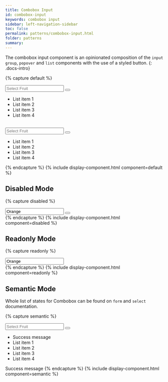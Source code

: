 ```yaml
---
title: Combobox Input
id: combobox-input
keywords: combobox input
sidebar: left-navigation-sidebar
toc: false
permalink: patterns/combobox-input.html
folder: patterns
summary:
---
```


The combobox input component is an opinionated composition of the `input group`, `popover` and `list` components with the use of a styled button.
{: .docs-intro}

{% capture default %}
<div class="documentation-site-popover-container">
  <div class="fd-popover">
      <div class="fd-popover__control" aria-controls="F4GcX348" aria-expanded="false" aria-haspopup="true">
          <div class="fd-input-group fd-input-group--control">
              <input type="text" class="fd-input fd-input-group__input" id="" placeholder="Select Fruit">
              <span class="fd-input-group__addon fd-input-group__addon--button">
                  <button class="fd-input-group__button fd-button--light sap-icon--navigation-down-arrow" aria-controls="F4GcX348" aria-expanded="false" aria-haspopup="true"></button>
              </span>
          </div>
      </div>
      <div class="fd-popover__body fd-popover__body--no-arrow fd-popover__body--dropdown" aria-hidden="true" id="F4GcX348">
            <ul class="fd-dropdown" role="listbox">
                <li role="option" tabindex="0" class="fd-dropdown__item is-selected">
                    <span class="fd-dropdown__title">List item 1</span>
                </li>
                <li role="option" tabindex="0" class="fd-dropdown__item">
                    <span class="fd-dropdown__title">List item 2</span>
                </li>
                <li role="option" tabindex="0" class="fd-dropdown__item">
                    <span class="fd-dropdown__title">List item 3</span>
                </li>
                <li role="option" tabindex="0" class="fd-dropdown__item">
                    <span class="fd-dropdown__title">List item 4</span>
                </li>
            </ul>
      </div>
  </div>
</div>

<br>

<div class="documentation-site-popover-container">
  <div class="fd-popover">
      <div class="fd-popover__control" aria-controls="F4GcX34" aria-expanded="false" aria-haspopup="true">
                <div class="fd-input-group fd-input-group--control">
                    <input type="text" class="fd-input fd-input--compact fd-input-group__input" id="" placeholder="Select Fruit">
                    <span class="fd-input-group__addon fd-input-group__addon--compact fd-input-group__addon--button">
                        <button class="fd-input-group__button fd-button--compact fd-button--light sap-icon--navigation-down-arrow fd-select__button" aria-controls="F4GcX34" aria-expanded="false" aria-haspopup="true"></button>
                    </span>
                </div>
            </div>
      <div class="fd-popover__body fd-popover__body--no-arrow fd-popover__body--dropdown" aria-hidden="true" id="F4GcX34">
            <ul class="fd-dropdown fd-dropdown--compact" role="listbox">
                <li role="option" tabindex="0" class="fd-dropdown__item is-selected">
                    <span class="fd-dropdown__title">List item 1</span>
                </li>
                <li role="option" tabindex="0" class="fd-dropdown__item">
                    <span class="fd-dropdown__title">List item 2</span>
                </li>
                <li role="option" tabindex="0" class="fd-dropdown__item">
                    <span class="fd-dropdown__title">List item 3</span>
                </li>
                <li role="option" tabindex="0" class="fd-dropdown__item">
                    <span class="fd-dropdown__title">List item 4</span>
                </li>
            </ul>
      </div>
  </div>
</div>
{% endcapture %}
{% include display-component.html component=default %}



## Disabled Mode
{% capture disabled %}
<div class="fd-popover">
  <div class="fd-popover__control" aria-controls="F4GcX348" aria-expanded="false" aria-haspopup="true" aria-disabled="true" disabled>
      <div class="fd-input-group fd-input-group--control" aria-disabled="true" disabled>
          <input type="text" class="fd-input fd-input-group__input" id="" value="Orange" placeholder="Select Fruit">
          <span class="fd-input-group__addon fd-input-group__addon--button">
              <button class="fd-input-group__button fd-button--light sap-icon--navigation-down-arrow fd-select__button"></button>
          </span>
      </div>
  </div>
</div>
{% endcapture %}
{% include display-component.html component=disabled %}



## Readonly Mode
{% capture readonly %}
<div class="fd-popover">
  <div class="fd-popover__control" aria-controls="F4GcX348" aria-expanded="false" aria-haspopup="false" aria-readonly="true" readonly>
      <input type="text" class="fd-input fd-input-group__input" id="" value="Orange" aria-readonly="true" readonly>
  </div>
</div>
{% endcapture %}
{% include display-component.html component=readonly %}


## Semantic Mode
Whole list of states for Combobox can be found on `form` and `select` documentation.

{% capture semantic %}
<div class="documentation-site-popover-container">
  <div class="fd-popover">
      <div class="fd-popover__control" aria-controls="F4GcEX34" aria-expanded="false" aria-haspopup="true">
                <div class="fd-input-group fd-input-group--control is-valid">
                    <input type="text" class="fd-input fd-input--compact fd-input-group__input" id="" placeholder="Select Fruit">
                    <span class="fd-input-group__addon fd-input-group__addon--compact fd-input-group__addon--button">
                        <button class="fd-input-group__button fd-button--compact fd-button--light sap-icon--navigation-down-arrow fd-select__button" 
                        aria-controls="F4GcEX34" aria-expanded="false" aria-haspopup="true"></button>
                    </span>
                </div>
            </div>
      <div class="fd-popover__body fd-popover__body--no-arrow fd-popover__body--dropdown" aria-hidden="true" id="F4GcEX34">
            <ul class="fd-dropdown fd-dropdown--has-message fd-dropdown--compact" role="listbox">
                <li class="fd-dropdown__message fd-dropdown__message--success">Success message</li>
                <li role="option" tabindex="0" class="fd-dropdown__item is-selected">
                    <span class="fd-dropdown__title">List item 1</span>
                </li>
                <li role="option" tabindex="0" class="fd-dropdown__item">
                    <span class="fd-dropdown__title">List item 2</span>
                </li>
                <li role="option" tabindex="0" class="fd-dropdown__item">
                    <span class="fd-dropdown__title">List item 3</span>
                </li>
                <li role="option" tabindex="0" class="fd-dropdown__item">
                    <span class="fd-dropdown__title">List item 4</span>
                </li>
            </ul>
      </div>
  </div>
</div>
<span class="fd-form-message fd-form-message--static fd-form-message--success">Success message</span>
{% endcapture %}
{% include display-component.html component=semantic %}

